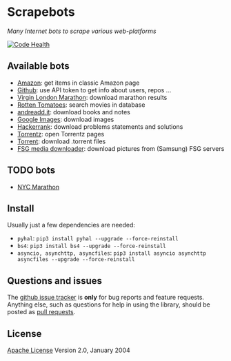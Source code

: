 # Scrapebots

*Many Internet bots to scrape various web-platforms*

[![Code Health](https://landscape.io/github/sirfoga/scrapebots/master/landscape.svg?style=flat
)](https://landscape.io/github/sirfoga/scrapebots/master)


## Available bots
- [Amazon](amazon/amazon_items_scraper.py): get items in classic Amazon page
- [Github](github/tester.py): use API token to get info about users, repos ...
- [Virgin London Marathon](london-marathon/fetch_details_urls.py): download marathon results
- [Rotten Tomatoes](rottentomatoes/cli.py): search movies in database
- [andreadd.it](misc/andreadd.py): download books and notes
- [Google Images](misc/google_image.py): download images
- [Hackerrank](misc/hackerrank.py): download problems statements and solutions
- [Torrentz](misc/torr_mov.py): open Torrentz pages
- [Torrent](misc/torrent_downloader.py): download .torrent files
- [FSG media downloader](misc/fsgmedia-downloader.py): download pictures from (Samsung) FSG servers


## TODO bots
- [NYC Marathon](http://web2.nyrrc.org/cgi-bin/start.cgi/mar-programs/archive/archive_search.html)


## Install
Usually just a few dependencies are needed:
- `pyhal`: `pip3 install pyhal --upgrade --force-reinstall`
- `bs4`: `pip3 install bs4 --upgrade --force-reinstall`
- `asyncio, asynchttp, asyncfiles`: `pip3 install asyncio asynchttp asyncfiles --upgrade --force-reinstall`


## Questions and issues
The [github issue tracker](https://github.com/sirfoga/scrapebots/issues) is **only** for bug reports and feature requests. Anything else, such as questions for help in using the library, should be posted as [pull requests](https://github.com/sirfoga/scrapebots/pulls).


## License
[Apache License](http://www.apache.org/licenses/LICENSE-2.0) Version 2.0, January 2004
